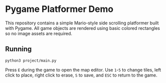 # Pygame Platformer Demo

This repository contains a simple Mario-style side scrolling platformer built with Pygame.
All game objects are rendered using basic colored rectangles so no image assets
are required.

## Running

```
python3 project/main.py
```

Press `E` during the game to open the map editor. Use `1`-`5` to change tiles, left click to place, right click to erase, `S` to save, and `ESC` to return to the game.
